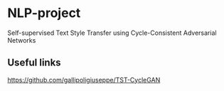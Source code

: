# NLP-project
Self-supervised Text Style Transfer using Cycle-Consistent Adversarial Networks

## Useful links
https://github.com/gallipoligiuseppe/TST-CycleGAN
